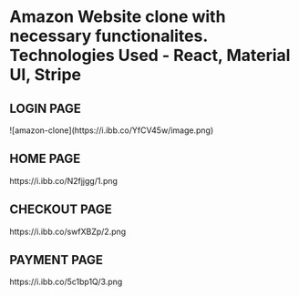 <h1>Amazon Website clone with necessary functionalites.
Technologies Used - React, Material UI, Stripe</h1>
<h2>LOGIN PAGE</h2>
![amazon-clone](https://i.ibb.co/YfCV45w/image.png)
<h2>HOME PAGE</h2>
https://i.ibb.co/N2fjjgg/1.png
<h2>CHECKOUT PAGE</h2>
https://i.ibb.co/swfXBZp/2.png
<h2>PAYMENT PAGE</h2>
https://i.ibb.co/5c1bp1Q/3.png
